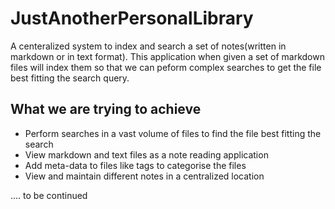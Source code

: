 # JustAnotherPersonalLibrary

A centeralized system to index and search a set of notes(written in markdown or in text format).
This application when given a set of markdown files will index them so that we can peform complex searches to get the file best fitting the search query.

## What we are trying to achieve

- Perform searches in a vast volume of files to find the file best fitting the search
- View markdown and text files as a note reading application
- Add meta-data to files like tags to categorise the files
- View and maintain different notes in a centralized location

.... to be continued
